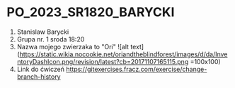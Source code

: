 # PO_2023_SR1820_BARYCKI
1.  Stanislaw Barycki
2.  Grupa nr. 1 sroda 18:20
3.  Nazwa mojego zwierzaka to "Ori" ![alt text](https://static.wikia.nocookie.net/oriandtheblindforest/images/d/da/InventoryDashIcon.png/revision/latest?cb=20171107165115.png =100x100)
4.  Link do ćwiczeń https://gitexercises.fracz.com/exercise/change-branch-history
